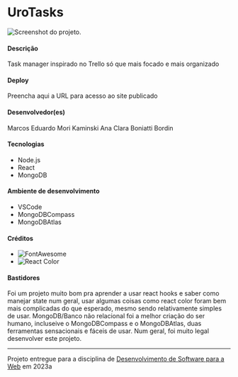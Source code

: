 # UroTasks
![Screenshot do projeto](https://prnt.sc/3vWqqs7bwdsk "Screenshot do projeto").

#### Descrição
Task manager inspirado no Trello só que mais focado e mais organizado

#### Deploy
Preencha aqui a URL para acesso ao site publicado

#### Desenvolvedor(es)
Marcos Eduardo Mori Kaminski
Ana Clara Boniatti Bordin

#### Tecnologias
- Node.js
- React
- MongoDB

#### Ambiente de desenvolvimento
- VSCode
- MongoDBCompass
- MongoDBAtlas

#### Créditos
- ![FontAwesome](https://fontawesome.com/start "fontawesome")
- ![React Color](https://casesandberg.github.io/react-color/ "react-color")

#### Bastidores
Foi um projeto muito bom pra aprender a usar react hooks e saber como manejar state num geral, usar algumas coisas como react color foram bem mais complicadas do que esperado, mesmo sendo relativamente simples de usar. MongoDB/Banco não relacional foi a melhor criação do ser humano, incluseive o MongoDBCompass e o MongoDBAtlas, duas ferramentas sensacionais e fáceis de usar. Num geral, foi muito legal desenvolver este projeto.

---
Projeto entregue para a disciplina de [Desenvolvimento de Software para a Web](http://github.com/andreainfufsm/elc1090-2023a) em 2023a